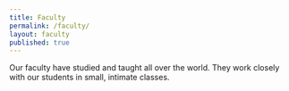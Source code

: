 ```yaml
---
title: Faculty
permalink: /faculty/
layout: faculty
published: true
---
```

Our faculty have studied and taught all over the world. They work closely with our students in small, intimate classes. 